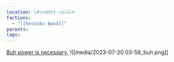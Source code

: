 ```yaml
---
location: \#reddit-rplace
factions:
  - "[[Kessoku Band]]"
parents: 
tags: 
---
```

[Buh power is necessary.](https://discord.com/channels/1093664259273130084/1131230952119615600/1131434900717834332)
![[media/2023-07-20 03-58_buh.png]]
